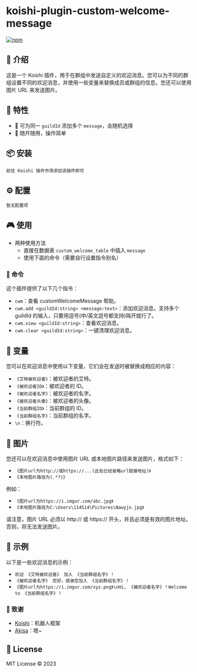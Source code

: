 # koishi-plugin-custom-welcome-message

[![npm](https://img.shields.io/npm/v/koishi-plugin-custom-welcome-message?style=flat-square)](https://www.npmjs.com/package/koishi-plugin-custom-welcome-message)

## 🎈 介绍

这是一个 Koishi 插件，用于在群组中发送自定义的欢迎消息。您可以为不同的群组设置不同的欢迎消息，并使用一些变量来替换成员或群组的信息。您还可以使用图片 URL 来发送图片。

## 🚀 特性

* 🌈 可为同一 `guildId` 添加多个 `message`，会随机选择
* 🎁 随开随用，操作简单
  
## 📦 安装

```
前往 Koishi 插件市场添加该插件即可
```

## ⚙️ 配置

```
暂无配置项
```

## 🎮 使用

- 两种使用方法
  - 直接在数据表 `custom_welcome_table` 中插入 `message`
  - 使用下面的命令（需要自行设置指令别名）

### 📝 命令

这个插件提供了以下几个指令：

- `cwm`：查看 customWelcomeMessage 帮助。
- `cwm.add <guildId:string> <message:text>`：添加欢迎消息。支持多个 guildId 的输入，只要用逗号(中/英文逗号都支持)隔开就行了。
- `cwm.view <guildId:string>`：查看欢迎消息。
- `cwm.clear <guildId:string>`：一键清理欢迎消息。

## 🔮 变量

您可以在欢迎消息中使用以下变量，它们会在发送时被替换成相应的内容：

- `《艾特被欢迎者》`：被欢迎者的艾特。
- `《被欢迎者ID》`：被欢迎者的 ID。
- `《被欢迎者名字》`：被欢迎者的名字。
- `《被欢迎者头像》`：被欢迎者的头像。
- `《当前群组ID》`：当前群组的 ID。
- `《当前群组名字》`：当前群组的名字。
- `\n`：换行符。

## 🎨 图片

您还可以在欢迎消息中使用图片 URL 或本地图片路径来发送图片，格式如下：

- `《图片url为http://或https://...(此处已经省略url链接地址)》`
- `《本地图片路径为(.*?)》`

例如：

- `《图片url为https://i.imgur.com/abc.jpg》`
- `《本地图片路径为C:\Users\114514\Pictures\Nawyjx.jpg》`

请注意，图片 URL 必须以 http:// 或 https:// 开头，并且必须是有效的图片地址。否则，将无法发送图片。

## 🎲 示例

以下是一些欢迎消息的示例：

- `欢迎 《艾特被欢迎者》 加入 《当前群组名字》！`
- `《被欢迎者名字》 您好，感谢您加入 《当前群组名字》！`
- `《图片url为https://i.imgur.com/xyz.png》\nHi, 《被欢迎者名字》！Welcome to 《当前群组名字》！`

### 🙏 致谢

* [Koishi](https://koishi.chat/)：机器人框架
* [Akisa](https://forum.koishi.xyz/t/topic/4149)：嗯~

## 📄 License

MIT License © 2023